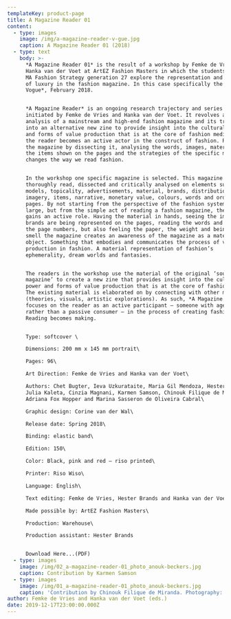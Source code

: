 ```yaml
---
templateKey: product-page
title: A Magazine Reader 01
content:
  - type: images
    image: /img/a-magazine-reader-v-gue.jpg
    caption: A Magazine Reader 01 (2018)
  - type: text
    body: >-
      *A Magazine Reader 01* is the result of a workshop by Femke de Vries and
      Hanka van der Voet at ArtEZ Fashion Masters in which the students of the
      MA Fashion Strategy generation 27 explore the representation and meaning
      of luxury in the fashion magazine. In this case specifically the *British
      Vogue*, February 2018.


      *A Magazine Reader* is an ongoing research trajectory and series of zines
      initiated by Femke de Vries and Hanka van der Voet. It revolves around the
      analysis of a mainstream and high-end fashion magazine and its translation
      into an alternative new zine to provide insight into the cultural power
      and forms of value production that is at the core of fashion media. In it,
      the reader becomes an active actor in the construct of fashion. Re-reading
      the magazine by dissecting it, analysing the words, images, materiality,
      the items shown on the pages and the strategies of the specific magazine
      changes the way we read fashion.


      In the workshop one specific magazine is selected. This magazine is
      thoroughly read, dissected and critically analysed on elements such as
      models, topicality, advertisements, material, brands, distribution,
      imagery, items, narrative, monetary value, colours, words and order of
      pages. By not starting from the perspective of the fashion system at
      large, but from the simple act of reading a fashion magazine, the reader
      gains an active role. Having the material in hands, seeing the images, how
      brands are being represented on the pages, reading the words and tracing
      the page numbers, but also feeling the paper, the weight and being able to
      smell the magazine creates an awareness of the magazine as a material
      object. Something that embodies and communicates the process of value
      production in fashion. A material representation of fashion’s
      ephemerality, dream worlds and fantasies.


      The readers in the workshop use the material of the original ‘source
      magazine’ to create a new zine that provides insight into the cultural
      power and forms of value production that is at the core of fashion media.
      The existing material is elaborated on by connecting with other material
      (theories, visuals, artistic explorations). As such, *A Magazine Reader*
      focuses on the reader as an active participant – someone with agency
      rather than a passive consumer – in the process of creating fashion.
      Reading becomes making.


      Type: softcover \

      Dimensions: 200 mm x 145 mm portrait\

      Pages: 96\

      Art Direction: Femke de Vries and Hanka van der Voet\

      Authors: Chet Bugter, Ieva Uzkurataite, Maria Gil Mendoza, Hester Brands,
      Julia Kaleta, Cinzia Magnani, Karmen Samson, Chinouk Filique de Miranda,
      Adriana Fox Hopper and Marina Sasseron de Oliveira Cabral\

      Graphic design: Corine van der Wal\

      Release date: Spring 2018\

      Binding: elastic band\

      Edition: 150\

      Color: Black, pink and red – riso printed\

      Printer: Riso Wiso\

      Language: English\

      Text editing: Femke de Vries, Hester Brands and Hanka van der Voet\

      Made possible by: ArtEZ Fashion Masters\

      Production: Warehouse\

      Production assistant: Hester Brands


      Download Here...(PDF)
  - type: images
    image: /img/02_a-magazine-reader-01_photo_anouk-beckers.jpg
    caption: Contribution by Karmen Samson
  - type: images
    image: /img/01_a-magazine-reader-01_photo_anouk-beckers.jpg
    caption: 'Contribution by Chinouk Filique de Miranda. Photography: Anouk Beckers.'
author: Femke de Vries and Hanka van der Voet (eds.)
date: 2019-12-17T23:00:00.000Z
---
```

